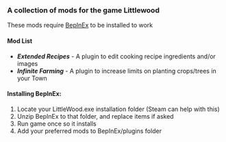 ### A collection of mods for the game Littlewood
These mods require [BepInEx](https://github.com/BepInEx/BepInEx) to be installed to work

#### Mod List
   - ***Extended Recipes*** - A plugin to edit cooking recipe ingredients and/or images
   - ***Infinite Farming*** - A plugin to increase limits on planting crops/trees in your Town

#### Installing BepInEx:
   1. Locate your LittleWood.exe installation folder (Steam can help with this)
   2. Unzip BepInEx to that folder, and replace items if asked
   3. Run game once so it installs
   4. Add your preferred mods to BepInEx/plugins folder